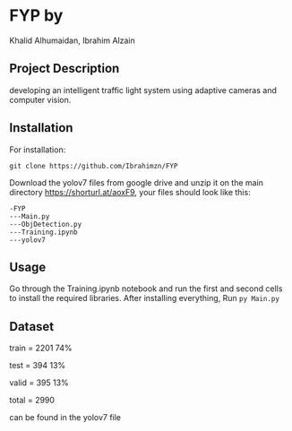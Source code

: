 # FYP by

Khalid Alhumaidan, Ibrahim Alzain

## Project Description

developing an intelligent traffic light system using adaptive cameras and computer vision.

## Installation

For installation: 
```
git clone https://github.com/Ibrahimzn/FYP
```
Download the yolov7 files from google drive and unzip it on the main directory https://shorturl.at/aoxF9, your files should look like this:
```
-FYP
---Main.py
---ObjDetection.py
---Training.ipynb
---yolov7
```

## Usage
Go through the Training.ipynb notebook and run the first and second cells to install the required libraries.
After installing everything, Run ``` py Main.py ```

## Dataset

train = 2201 74%

test  = 394	 13%

valid = 395  13%

total = 2990

can be found in the yolov7 file